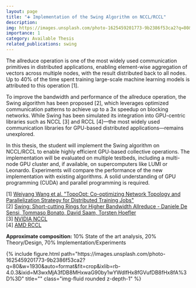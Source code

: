 ```yaml
---
layout: page
title: "➕ Implementation of the Swing Algorithm on NCCL/RCCL"
description: 
img: https://images.unsplash.com/photo-1625459201773-9b2386f53ca2?q=80&w=1930&auto=format&fit=crop&ixlib=rb-4.0.3&ixid=M3wxMjA3fDB8MHxwaG90by1wYWdlfHx8fGVufDB8fHx8fA%3D%3D
importance: 1
category: Available Thesis
related_publications: swing
---
```


The allreduce operation is one of the most widely used communication primitives in distributed applications, enabling element-wise aggregation of vectors across multiple nodes, with the result distributed back to all nodes. Up to 40% of the time spent training large-scale machine learning models is attributed to this operation [1].  

To improve the bandwidth and performance of the allreduce operation, the Swing algorithm has been proposed [2], which leverages optimized communication patterns to achieve up to a 3x speedup on blocking networks. While Swing has been simulated its integration into GPU-centric libraries such as NCCL [3] and RCCL [4]—the most widely used communication libraries for GPU-based distributed applications—remains unexplored.  

In this thesis, the student will implement the Swing algorithm on NCCL/RCCL to enable highly efficient GPU-based collective operations. The implementation will be evaluated on multiple testbeds, including a multi-node GPU cluster and, if available, on supercomputers like LUMI or Leonardo. Experiments will compare the performance of the new implementation with existing algorithms. A solid understanding of GPU programming (CUDA) and parallel programming is required.  

[1] <a href="https://www.usenix.org/conference/nsdi23/presentation/wang-weiyang">Weiyang Wang et al. "TopoOpt: Co-optimizing Network Topology and Parallelization Strategy for Distributed Training Jobs"</a><br>
[2] <a href="https://arxiv.org/abs/2401.09356">Swing: Short-cutting Rings for Higher Bandwidth Allreduce - Daniele De Sensi, Tommaso Bonato, David Saam, Torsten Hoefler</a><br>
[3] <a href="https://developer.nvidia.com/nccl">NVIDIA NCCL</a><br>
[4] <a href="https://github.com/ROCmSoftwarePlatform/rccl">AMD RCCL</a><br>

<b>Approximate composition:</b> 10% State of the art analysis, 20% Theory/Design, 70% Implementation/Experiments  

<div class="row">
    <div class="col-sm mt-3 mt-md-0">
        {% include figure.html path="https://images.unsplash.com/photo-1625459201773-9b2386f53ca2?q=80&w=1930&auto=format&fit=crop&ixlib=rb-4.0.3&ixid=M3wxMjA3fDB8MHxwaG90by1wYWdlfHx8fGVufDB8fHx8fA%3D%3D" title="" class="img-fluid rounded z-depth-1" %}
    </div>
</div>
